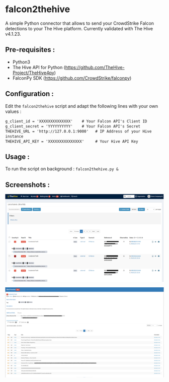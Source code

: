 # falcon2thehive

A simple Python connector that allows to send your CrowdStrike Falcon detections to your The Hive platform.
Currently validated with The Hive v4.1.23.

## Pre-requisites :
- Python3 
- The Hive API for Python (https://github.com/TheHive-Project/TheHive4py)
- FalconPy SDK (https://github.com/CrowdStrike/falconpy)

 

## Configuration :
Edit the `falcon2thehive` script and adapt the following lines with your own values :
```
g_client_id = 'XXXXXXXXXXXXXX'    # Your Falcon API's Client ID
g_client_secret = 'YYYYYYYYYY'    # Your Falcon API's Secret        
THEHIVE_URL = 'http://127.0.0.1:9000'   # IP Address of your Hive instance
THEHIVE_API_KEY = 'XXXXXXXXXXXXXXX'     # Your Hive API Key
```
 

## Usage :
To run the script on background :
`falcon2thehive.py &`

 

## Screenshots :
![Screenshot](image-2022-9-16_18-23-55.png)

 
![Screenshot](image-2022-9-16_18-24-52.png)

